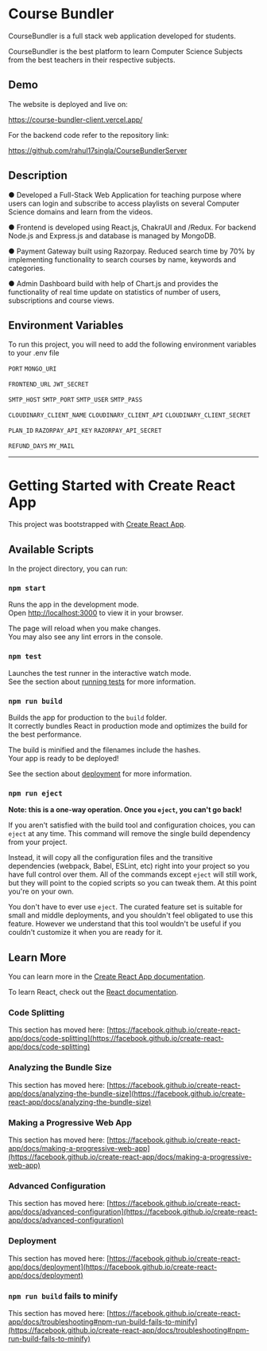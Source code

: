# Course Bundler

CourseBundler is a full stack web application developed for students.

CourseBundler is the best platform to learn Computer Science Subjects from the best teachers in their respective subjects.

## Demo

The website is deployed and live on:

https://course-bundler-client.vercel.app/

For the backend code refer to the repository link:

https://github.com/rahul17singla/CourseBundlerServer
## Description

●	Developed a Full-Stack Web Application for teaching purpose where users can login and subscribe to access playlists on several Computer Science domains and learn from the videos.

●	Frontend is developed using React.js, ChakraUI and /Redux. For backend Node.js and Express.js and database is managed by MongoDB.

●	Payment Gateway built using Razorpay. Reduced search time by 70% by implementing functionality to search courses by name, keywords and categories.

●	Admin Dashboard build with help of Chart.js and provides the functionality of real time update on statistics of number of users, subscriptions and course views.

## Environment Variables

To run this project, you will need to add the following environment variables to your .env file

`PORT`
`MONGO_URI`

`FRONTEND_URL`
`JWT_SECRET`

`SMTP_HOST`
`SMTP_PORT`
`SMTP_USER`
`SMTP_PASS`

`CLOUDINARY_CLIENT_NAME`
`CLOUDINARY_CLIENT_API`
`CLOUDINARY_CLIENT_SECRET`

`PLAN_ID`
`RAZORPAY_API_KEY`
`RAZORPAY_API_SECRET`

`REFUND_DAYS`
`MY_MAIL`

-----------------------------------------------------------------------------------------------------------------------------------

# Getting Started with Create React App

This project was bootstrapped with [Create React App](https://github.com/facebook/create-react-app).

## Available Scripts

In the project directory, you can run:

### `npm start`

Runs the app in the development mode.\
Open [http://localhost:3000](http://localhost:3000) to view it in your browser.

The page will reload when you make changes.\
You may also see any lint errors in the console.

### `npm test`

Launches the test runner in the interactive watch mode.\
See the section about [running tests](https://facebook.github.io/create-react-app/docs/running-tests) for more information.

### `npm run build`

Builds the app for production to the `build` folder.\
It correctly bundles React in production mode and optimizes the build for the best performance.

The build is minified and the filenames include the hashes.\
Your app is ready to be deployed!

See the section about [deployment](https://facebook.github.io/create-react-app/docs/deployment) for more information.

### `npm run eject`

**Note: this is a one-way operation. Once you `eject`, you can't go back!**

If you aren't satisfied with the build tool and configuration choices, you can `eject` at any time. This command will remove the single build dependency from your project.

Instead, it will copy all the configuration files and the transitive dependencies (webpack, Babel, ESLint, etc) right into your project so you have full control over them. All of the commands except `eject` will still work, but they will point to the copied scripts so you can tweak them. At this point you're on your own.

You don't have to ever use `eject`. The curated feature set is suitable for small and middle deployments, and you shouldn't feel obligated to use this feature. However we understand that this tool wouldn't be useful if you couldn't customize it when you are ready for it.

## Learn More

You can learn more in the [Create React App documentation](https://facebook.github.io/create-react-app/docs/getting-started).

To learn React, check out the [React documentation](https://reactjs.org/).

### Code Splitting

This section has moved here: [https://facebook.github.io/create-react-app/docs/code-splitting](https://facebook.github.io/create-react-app/docs/code-splitting)

### Analyzing the Bundle Size

This section has moved here: [https://facebook.github.io/create-react-app/docs/analyzing-the-bundle-size](https://facebook.github.io/create-react-app/docs/analyzing-the-bundle-size)

### Making a Progressive Web App

This section has moved here: [https://facebook.github.io/create-react-app/docs/making-a-progressive-web-app](https://facebook.github.io/create-react-app/docs/making-a-progressive-web-app)

### Advanced Configuration

This section has moved here: [https://facebook.github.io/create-react-app/docs/advanced-configuration](https://facebook.github.io/create-react-app/docs/advanced-configuration)

### Deployment

This section has moved here: [https://facebook.github.io/create-react-app/docs/deployment](https://facebook.github.io/create-react-app/docs/deployment)

### `npm run build` fails to minify

This section has moved here: [https://facebook.github.io/create-react-app/docs/troubleshooting#npm-run-build-fails-to-minify](https://facebook.github.io/create-react-app/docs/troubleshooting#npm-run-build-fails-to-minify)
